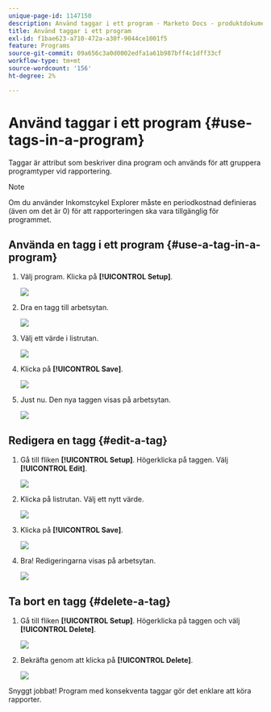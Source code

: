 ```yaml
---
unique-page-id: 1147150
description: Använd taggar i ett program - Marketo Docs - produktdokumentation
title: Använd taggar i ett program
exl-id: f1bae623-a710-472a-a30f-9044ce1001f5
feature: Programs
source-git-commit: 09a656c3a0d0002edfa1a61b987bff4c1dff33cf
workflow-type: tm+mt
source-wordcount: '156'
ht-degree: 2%

---
```


# Använd taggar i ett program {#use-tags-in-a-program}

Taggar är attribut som beskriver dina program och används för att gruppera programtyper vid rapportering.

>[!NOTE]
>
>Om du använder Inkomstcykel Explorer måste en periodkostnad definieras (även om det är 0) för att rapporteringen ska vara tillgänglig för programmet.

## Använda en tagg i ett program {#use-a-tag-in-a-program}

1. Välj program. Klicka på **[!UICONTROL Setup]**.

   ![](assets/use-tags-in-a-program-1.png)

1. Dra en tagg till arbetsytan.

   ![](assets/use-tags-in-a-program-2.png)

1. Välj ett värde i listrutan.

   ![](assets/use-tags-in-a-program-3.png)

1. Klicka på **[!UICONTROL Save]**.

   ![](assets/use-tags-in-a-program-4.png)

1. Just nu. Den nya taggen visas på arbetsytan.

   ![](assets/use-tags-in-a-program-5.png)

## Redigera en tagg {#edit-a-tag}

1. Gå till fliken **[!UICONTROL Setup]**. Högerklicka på taggen. Välj **[!UICONTROL Edit]**.

   ![](assets/use-tags-in-a-program-6.png)

1. Klicka på listrutan. Välj ett nytt värde.

   ![](assets/use-tags-in-a-program-7.png)

1. Klicka på **[!UICONTROL Save]**.

   ![](assets/use-tags-in-a-program-8.png)

1. Bra! Redigeringarna visas på arbetsytan.

   ![](assets/use-tags-in-a-program-9.png)

## Ta bort en tagg  {#delete-a-tag}

1. Gå till fliken **[!UICONTROL Setup]**. Högerklicka på taggen och välj **[!UICONTROL Delete]**.

   ![](assets/use-tags-in-a-program-10.png)

1. Bekräfta genom att klicka på **[!UICONTROL Delete]**.

   ![](assets/use-tags-in-a-program-11.png)

Snyggt jobbat! Program med konsekventa taggar gör det enklare att köra rapporter.
